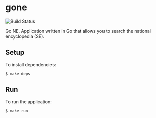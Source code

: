 # gone

![Build Status](https://codebuild.eu-west-2.amazonaws.com/badges?uuid=eyJlbmNyeXB0ZWREYXRhIjoia3NSMXVoOHRTamtXbmZJUFZCaElGWEQ2dVhON0FXOWVKZi9qMW5vRjFYd3BXUTVqd3pCRXZWS0c0SE83UHNzMExFTncxTG9UazM2cE5WaHJHSDVkZUpVPSIsIml2UGFyYW1ldGVyU3BlYyI6ImVaTG1lbmxuOUp2amlOWTEiLCJtYXRlcmlhbFNldFNlcmlhbCI6MX0%3D&branch=master)

Go NE. Application written in Go that allows you to search the national encyclopedia (SE).

## Setup

To install dependencies:
```console
$ make deps
```

## Run

To run the application:
```console
$ make run
```
